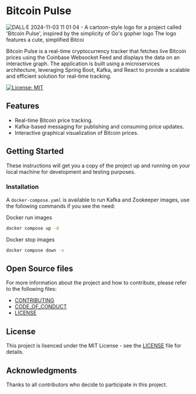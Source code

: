 # Bitcoin Pulse
![DALL·E 2024-11-03 11 01 04 - A cartoon-style logo for a project called 'Bitcoin Pulse', inspired by the simplicity of Go's gopher logo  The logo features a cute, simplified Bitcoi](https://github.com/user-attachments/assets/3f8ac386-b3e9-474e-bc75-a1aaeabf9672)


Bitcoin Pulse is a real-time cryptocurrency tracker that fetches live Bitcoin prices using the Coinbase Websocket Feed 
and displays the data on an interactive graph. The application is built using a microservices architecture,
leveraging Spring Boot, Kafka, and React to provide a scalable and efficient solution for real-time tracking.

[![License: MIT](https://img.shields.io/badge/License-MIT-yellow.svg)](https://opensource.org/licenses/MIT)

## Features

* Real-time Bitcoin price tracking.
* Kafka-based messaging for publishing and consuming price updates.
* Interactive graphical visualization of Bitcoin prices.

## Getting Started

These instructions will get you a copy of the project up and running on your local machine for development and testing
purposes.

### Installation
A `docker-compose.yaml` is available to run Kafka and Zookeeper images, use the following commands if you see the need:

Docker run images

```bash
docker compose up -d
```

Docker stop images

```bash
docker compose down -v
```

## Open Source files

For more information about the project and how to contribute, please refer to the following files:

- [CONTRIBUTING](CONTRIBUTING.md)
- [CODE_OF_CONDUCT](CODE_OF_CONDUCT.md)
- [LICENSE](LICENSE)

## License

This project is lisenced under the MIT License - see the [LICENSE](LICENSE) file for details.

## Acknowledgments

Thanks to all contributors who decide to participate in this project.
